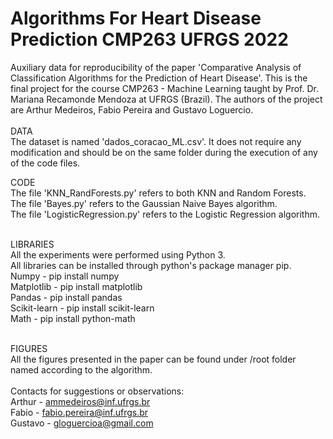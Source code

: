 # Algorithms For Heart Disease Prediction CMP263 UFRGS 2022

Auxiliary data for reproducibility of the paper 'Comparative Analysis of Classification Algorithms for the Prediction of Heart Disease'.
This is the final project for the course CMP263 - Machine Learning taught by Prof. Dr. Mariana Recamonde Mendoza at UFRGS (Brazil).
The authors of the project are Arthur Medeiros, Fabio Pereira and Gustavo Loguercio.<br/>
<br/>
DATA<br/>
The dataset is named 'dados_coracao_ML.csv'. It does not require any modification and should be on the same folder during the execution of any of the code files.<br/>

CODE<br/>
The file 'KNN_RandForests.py' refers to both KNN and Random Forests.<br/>
The file 'Bayes.py' refers to the Gaussian Naive Bayes algorithm.<br/>
The file 'LogisticRegression.py' refers to the Logistic Regression algorithm.<br/><br/>

LIBRARIES<br/>
All the experiments were performed using Python 3.<br/>
All libraries can be installed through python's package manager pip.<br/>
Numpy - pip install numpy<br/>
Matplotlib - pip install matplotlib<br/>
Pandas - pip install pandas<br/>
Scikit-learn - pip install scikit-learn<br/>
Math - pip install python-math <br/><br/>


FIGURES<br/>
All the figures presented in the paper can be found under /root folder named according to the algorithm.
<br/><br/>
Contacts for suggestions or observations:<br/>
Arthur - ammedeiros@inf.ufrgs.br<br/>
Fabio - fabio.pereira@inf.ufrgs.br<br/>
Gustavo - gloguercioa@gmail.com<br/>
